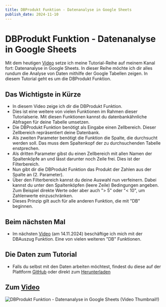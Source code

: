 ```yaml
---
title: DBProdukt Funktion - Datenanalyse in Google Sheets
publish_date: 2024-11-10
---
```


# DBProdukt Funktion - Datenanalyse in Google Sheets

Mit dem heutigen [Video](https://youtu.be/JrK5z4nxbZQ) setze ich meine Tutorial-Reihe auf meinem Kanal fort: Datenanalyse in Google Sheets. In dieser Reihe möchte ich dir alles rundum die Analyse von Daten mithilfe der Google Tabellen zeigen. In diesem Tutorial geht es um die DBProdukt Funktion.

## Das Wichtigste in Kürze

- In diesem Video zeige ich dir die DBProdukt Funktion.
- Dies ist eine weitere von vielen Funktionen im Rahmen dieser Tutorialserie. Mit diesen Funktionen kannst du datenbankähnliche Abfragen für deine Tabelle umsetzen.
- Die DBProdukt Funktion benötigt als Eingabe einen Zellbereich. Dieser Zellbereich repräsentiert deine Datenbank.
- Als zweiten Parameter benötigt die Funktion die Spalte, die durchsucht werden soll. Das muss dem Spaltenkopf der zu durchsuchenden Tabelle enstprechen.
- Als dritten Parameter gibst du einen Zellbereich mit allen Namen der Spaltenköpfe an und lässt darunter noch Zeile frei. Dies ist der Filterbereich.
- Nun gibt dir die DBProdukt Funktion das Produkt der Zahlen aus der Spalte an (2. Parameter).
- Über den Filterbereich kannst du deine Auswahl nun verfeinern. Dabei kannst du unter den Spaltenköpfen (leere Zeile) Bedingungen angeben. Zum Beispiel direkte Werte oder aber auch "> 5" oder "< 10", um Zahlenwerte einzuschränken.
- Dieses Prinzip gilt auch für alle anderen Funktion, die mit "DB" beginnen.

## Beim nächsten Mal

- Im nächsten [Video](https://youtu.be/bPcGbnKEBhU) (am 14.11.2024) beschäftige ich mich mit der DBAuszug Funktion. Eine von vielen weiteren "DB" Funktionen.

## Die Daten zum Tutorial

- Falls du selbst mit den Daten arbeiten möchtest, findest du diese auf der Plattform [GitHub](https://github.com/f1db/f1db/releases/tag/v2024.0.0) oder direkt zum [Herunterladen](https://github.com/f1db/f1db/releases/download/v2024.0.0/f1db-csv-2024.0.0.zip)

## Zum [Video](https://youtu.be/JrK5z4nxbZQ)

![DBProdukt Funktion - Datenanalyse in Google Sheets (Video Thumbnail!)](../../thumbnails/Fertig619.jpg "DBProdukt Funktion - Datenanalyse in Google Sheets (Video Thumbnail!)")
